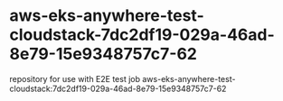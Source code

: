 # aws-eks-anywhere-test-cloudstack-7dc2df19-029a-46ad-8e79-15e9348757c7-62
repository for use with E2E test job aws-eks-anywhere-test-cloudstack:7dc2df19-029a-46ad-8e79-15e9348757c7-62
